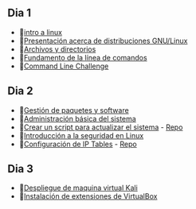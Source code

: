 ## Dia 1

- 📗[intro a linux](./intro-linux.es.md)
- 🧪[Presentación acerca de distribuciones GNU/Linux](./labs/presentacion-distros.es.md)
- 📗[Archivos y directorios](./files-directories.es.md.es.md)
- 📗[Fundamento de la línea de comandos](./command-line-fundamentals.es.md)
- 🧪[Command Line Challenge](https://github.com/breatheco-de/exercise-terminal-challenge)

## Dia 2

- 📗[Gestión de paquetes y software](./software-package-management.es.md)
- 📗[Administración básica del sistema](./basic-system-administration.es.md)
- 🧪[Crear un script para actualizar el sistema](./labs/script-actualizacion.es.md) - [Repo](https://github.com/4GeeksAcademy/update-script-cron-task-debian)
- 📗[Introducción a la seguridad en Linux](./intro-linux-security.es.md)
- 🧪[Configuración de IP Tables](./labs/ip-tables.es.md) - [Repo](https://github.com/4GeeksAcademy/iptables-blocking-practice)

## Dia 3

- 🧪[Despliegue de maquina virtual Kali](./setting-virtualization-enviroment.es.md)
- 🧪[Instalación de extensiones de VirtualBox](./labs/instalation-virtualbox-guest-additions.md)

